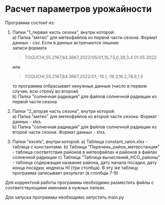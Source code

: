 # Расчет параметров урожайности

Программа состоит из:

1) Папки "1_первая часть сезона", внутри которой: \
   a) Папка "метео" для метеофайлов из первой части сезона. Формат данных - csv. Если в данных встречаются лишние  
   записи формата
   > TOGUCHI,55.2167,84.3667,2022/05/01,16,7.5,0,39,3.4            01.05.2022

   или
   > TOGUCHI,55.2167,84.3667,2022/01,-10.1,-19.3,16.2,78.6,1.5

   то программа отбрасывает ненужные данные (число в первом случае, всю строку во втором) \
   b) Папка "солнечная радиация" для файлов солнечной радиации из первой части сезона
2) Папки "2_вторая часть сезона", внутри которой: \
   a) Папка "метео" для метеофайлов из второй части сезона. Формат данных - xlxs. \
   b) Папка "солнечная радиация" для файлов солнечной радиации из второй части сезона. Формат данных - xlxs.
3) Папки "excels", внутри которой:
   a) Таблица constant_raion.xlsx - таблица с константами.
   b) Таблица "Перечень_район_метеостанция" - таблица соответствия районов в метеофайлах и районов в файлах солнечной
   радиации
   c) Таблица "Таблица вычислений_НСО_районы" - таблица содержащая название района, дату начала посадки, дату конца
   посадки, индексы HI (три столбца). В эту же таблицу программа записывает результат (в столбцы 7-9)

Для корректной работы программы необходимо разместить файлы с соответствующими именами в нужных папках.

Для запуска программы необходимо запустить main.py